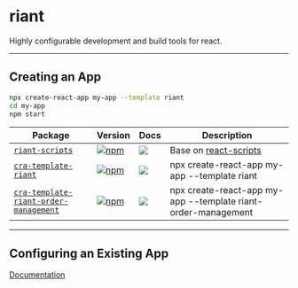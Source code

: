 # riant
Highly configurable development and build tools for react.

---

## Creating an App

```bash
npx create-react-app my-app --template riant
cd my-app
npm start
```

| Package | Version | Docs | Description |
| ------- | ------- | ---- | ----------- |
| [`riant-scripts`](packages/riant-scripts) | [![npm](https://img.shields.io/npm/v/riant-scripts.svg?style=flat-square)](https://www.npmjs.com/package/riant-scripts) | [![](https://img.shields.io/badge/API%20Docs-markdown-lightgrey.svg?style=flat-square)](packages/riant-scripts#readme) | Base on [react-scripts](https://github.com/facebook/create-react-app/tree/master/packages/react-scripts) |
| [`cra-template-riant`](packages/cra-template-riant) | [![npm](https://img.shields.io/npm/v/cra-template-riant.svg?style=flat-square)](https://www.npmjs.com/package/cra-template-riant) | [![](https://img.shields.io/badge/API%20Docs-markdown-lightgrey.svg?style=flat-square)](packages/cra-template-riant#readme) | npx create-react-app my-app --template riant |
| [`cra-template-riant-order-management`](packages/cra-template-riant-order-management) | [![npm](https://img.shields.io/npm/v/cra-template-riant-order-management.svg?style=flat-square)](https://www.npmjs.com/package/cra-template-riant-order-management) | [![](https://img.shields.io/badge/API%20Docs-markdown-lightgrey.svg?style=flat-square)](packages/cra-template-riant-order-management#readme) | npx create-react-app my-app --template riant-order-management |

---

## Configuring an Existing App

[Documentation](packages/riant-scripts/README.md)